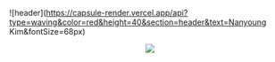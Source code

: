 ![header](https://capsule-render.vercel.app/api?type=waving&color=red&height=40&section=header&text=Nanyoung Kim&fontSize=68px)

<div align="center">
  <img src="https://img.shields.io/badge/NestJS-E0234E?style=for-the-badge&logo=NestJS&logoColor=black"/>

</div>
